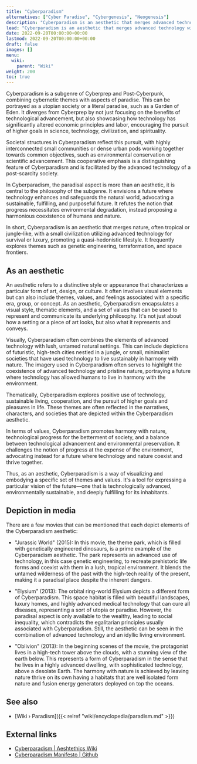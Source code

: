 ```yaml
---
title: "Cyberparadism"
alternatives: ["Cyber Paradise", "Cybergenesis", "Neogenesis"]
description: "Cyberparadism is an aesthetic that merges advanced technology with paradisal nature, envisioning a future where human progress and environmental harmony coexist sustainably."
lead: "Cyberparadism is an aesthetic that merges advanced technology with paradisal nature, envisioning a future where human progress and environmental harmony coexist sustainably."
date: 2022-09-20T00:00:00+00:00
lastmod: 2022-09-20T00:00:00+00:00
draft: false
images: []
menu:
  wiki:
    parent: "Wiki"
weight: 200
toc: true
---
```


Cyberparadism is a subgenre of Cyberprep and Post-Cyberpunk, combining cybernetic themes with aspects of paradise. This can be portrayed as a utopian society or a literal paradise, such as a Garden of Eden. It diverges from Cyberprep by not just focusing on the benefits of technological advancement, but also showcasing how technology has significantly altered economic principles and labor, encouraging the pursuit of higher goals in science, technology, civilization, and spirituality.

Societal structures in Cyberparadism reflect this pursuit, with highly interconnected small communities or dense urban pods working together towards common objectives, such as environmental conservation or scientific advancement. This cooperative emphasis is a distinguishing feature of Cyberparadism and is facilitated by the advanced technology of a post-scarcity society.

In Cyberparadism, the paradisal aspect is more than an aesthetic, it is central to the philosophy of the subgenre. It envisions a future where technology enhances and safeguards the natural world, advocating a sustainable, fulfilling, and purposeful future. It refutes the notion that progress necessitates environmental degradation, instead proposing a harmonious coexistence of humans and nature.

In short, Cyberparadism is an aesthetic that merges nature, often tropical or jungle-like, with a small civilization utilizing advanced technology for survival or luxury, promoting a quasi-hedonistic lifestyle. It frequently explores themes such as genetic engineering, terraformation, and space frontiers.

## As an aesthetic

An aesthetic refers to a distinctive style or appearance that characterizes a particular form of art, design, or culture. It often involves visual elements but can also include themes, values, and feelings associated with a specific era, group, or concept. As an aesthetic, Cyberparadism encapsulates a visual style, thematic elements, and a set of values that can be used to represent and communicate its underlying philosophy. It's not just about how a setting or a piece of art looks, but also what it represents and conveys.

Visually, Cyberparadism often combines the elements of advanced technology with lush, untamed natural settings. This can include depictions of futuristic, high-tech cities nestled in a jungle, or small, minimalist societies that have used technology to live sustainably in harmony with nature. The imagery used in Cyberparadism often serves to highlight the coexistence of advanced technology and pristine nature, portraying a future where technology has allowed humans to live in harmony with the environment.

Thematically, Cyberparadism explores positive use of technology, sustainable living, cooperation, and the pursuit of higher goals and pleasures in life. These themes are often reflected in the narratives, characters, and societies that are depicted within the Cyberparadism aesthetic.

In terms of values, Cyberparadism promotes harmony with nature, technological progress for the betterment of society, and a balance between technological advancement and environmental preservation. It challenges the notion of progress at the expense of the environment, advocating instead for a future where technology and nature coexist and thrive together.

Thus, as an aesthetic, Cyberparadism is a way of visualizing and embodying a specific set of themes and values. It's a tool for expressing a particular vision of the future—one that is technologically advanced, environmentally sustainable, and deeply fulfilling for its inhabitants.

## Depiction in media

There are a few movies that can be mentioned that each depict elements of the Cyberparadism aesthetic:

- "Jurassic World" (2015): In this movie, the theme park, which is filled with genetically engineered dinosaurs, is a prime example of the Cyberparadism aesthetic. The park represents an advanced use of technology, in this case genetic engineering, to recreate prehistoric life forms and coexist with them in a lush, tropical environment. It blends the untamed wilderness of the past with the high-tech reality of the present, making it a paradisal place despite the inherent dangers.

- "Elysium" (2013): The orbital ring-world Elysium depicts a different form of Cyberparadism. This space habitat is filled with beautiful landscapes, luxury homes, and highly advanced medical technology that can cure all diseases, representing a sort of utopia or paradise. However, the paradisal aspect is only available to the wealthy, leading to social inequality, which contradicts the egalitarian principles usually associated with Cyberparadism. Still, the aesthetic can be seen in the combination of advanced technology and an idyllic living environment.

- "Oblivion" (2013): In the beginning scenes of the movie, the protagonist lives in a high-tech tower above the clouds, with a stunning view of the earth below. This represents a form of Cyberparadism in the sense that he lives in a highly advanced dwelling, with sophisticated technology, above a desolate Earth. The harmony with nature is achieved by leaving nature thrive on its own having a habitats that are well isolated form nature and fusion energy generators deployed on top the oceans.

## See also

- [Wiki › Paradism]({{< relref "wiki/encyclopedia/paradism.md" >}})

## External links

- [Cyberparadism | Aeshtethics Wiki](https://aesthetics.fandom.com/wiki/Cyberparadism)
- [Cyberparadism Manifesto | Github](https://github.com/zarazinsfuss/cyberparadism-manifesto/blob/main/README.md)
